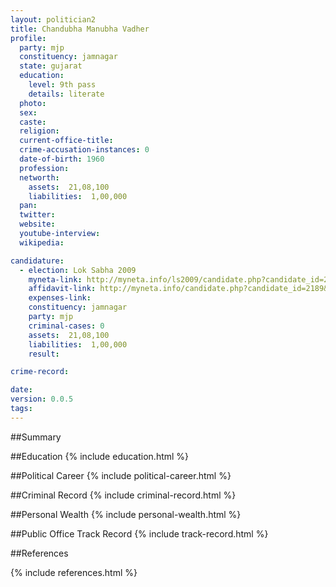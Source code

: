```yaml
---
layout: politician2
title: Chandubha Manubha Vadher
profile: 
  party: mjp
  constituency: jamnagar
  state: gujarat
  education: 
    level: 9th pass
    details: literate
  photo: 
  sex: 
  caste: 
  religion: 
  current-office-title: 
  crime-accusation-instances: 0
  date-of-birth: 1960
  profession: 
  networth: 
    assets:  21,08,100
    liabilities:  1,00,000
  pan: 
  twitter: 
  website: 
  youtube-interview: 
  wikipedia: 

candidature: 
  - election: Lok Sabha 2009
    myneta-link: http://myneta.info/ls2009/candidate.php?candidate_id=2189
    affidavit-link: http://myneta.info/candidate.php?candidate_id=2189&scan=original
    expenses-link: 
    constituency: jamnagar 
    party: mjp
    criminal-cases: 0
    assets:  21,08,100
    liabilities:  1,00,000
    result:  

crime-record: 

date: 
version: 0.0.5
tags: 
---
```

##Summary


##Education
{% include education.html %}


##Political Career
{% include political-career.html %}


##Criminal Record
{% include criminal-record.html %}


##Personal Wealth
{% include personal-wealth.html %}


##Public Office Track Record
{% include track-record.html %}


##References


{% include references.html %}